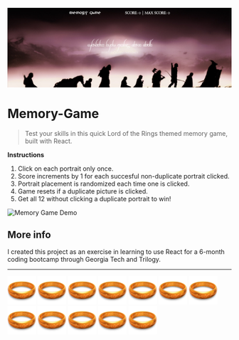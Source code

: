 [![Memory Game](./readme/logo.png "Visit Memory-Game on Github Pages")](https://ethanbonsignori.github.io/Memory-Game/)

# Memory-Game

> Test your skills in this quick Lord of the Rings themed memory game, built with React.



**Instructions**
1. Click on each portrait only once.
2. Score increments by 1 for each succesful non-duplicate portrait clicked.
3. Portrait placement is randomized each time one is clicked.
4. Game resets if a duplicate picture is clicked.
5. Get all 12 without clicking a duplicate portrait to win!

![Memory Game Demo](./readme/demo.gif "Demo")

## More info
I created this project as an exercise in learning to use React for a 6-month coding bootcamp through Georgia Tech and Trilogy.

------------

![Ring](./readme/ring.png "One Ring")
![Ring](./readme/ring.png "to rule them all,")
![Ring](./readme/ring.png "One Ring")
![Ring](./readme/ring.png "to find them,")
![Ring](./readme/ring.png "One Ring")
![Ring](./readme/ring.png "to bring them all,")
![Ring](./readme/ring.png "and in the darkness")
![Ring](./readme/ring.png "bind them,")
![Ring](./readme/ring.png "In the Land of Mordor,")
![Ring](./readme/ring.png "where the Shadows lie.")
![Ring](./readme/ring.png "MY...")
![Ring](./readme/ring.png "PRECIOUSSSSSSS")